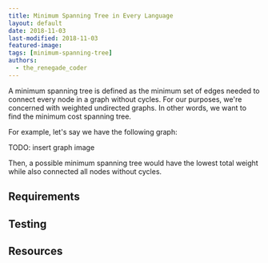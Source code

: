 ```yaml
---
title: Minimum Spanning Tree in Every Language
layout: default
date: 2018-11-03
last-modified: 2018-11-03
featured-image:
tags: [minimum-spanning-tree]
authors:
  - the_renegade_coder
---
```


A minimum spanning tree is defined as the minimum set of edges needed to connect
every node in a graph without cycles. For our purposes, we're concerned with
weighted undirected graphs. In other words, we want to find the minimum cost
spanning tree.

For example, let's say we have the following graph:

TODO: insert graph image

Then, a possible minimum spanning tree would have the lowest total weight
while also connected all nodes without cycles.

## Requirements



## Testing

## Resources
